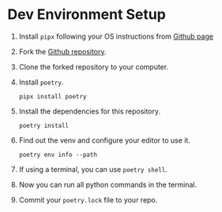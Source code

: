 # Dev Environment Setup

1. Install `pipx` following your OS instructions from [Github page](https://github.com/pypa/pipx)

2. Fork the [Github repository](https://github.com/ayushbaid/oa-drone-trajectory-mar-2025).

3. Clone the forked repository to your computer.

4. Install `poetry`.
    
    ```pipx install poetry```

5. Install the dependencies for this repository.

    ```poetry install```

4. Find out the venv and configure your editor to use it.

    ```poetry env info --path```

5. If using a terminal, you can use `poetry shell`.

6. Now you can run all python commands in the terminal.

7. Commit your `poetry.lock` file to your repo.